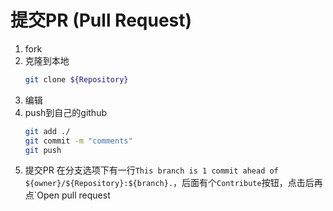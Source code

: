 # 提交PR (Pull Request)

1. fork
2. 克隆到本地
   ```bash
   git clone ${Repository}
   ```
4. 编辑
5. push到自己的github
   ```bash
   git add ./
   git commit -m "comments"
   git push
   ```
6. 提交PR
   在分支选项下有一行`This branch is 1 commit ahead of ${owner}/${Repository}:${branch}.`，后面有个`Contribute`按钮，点击后再点`Open pull request
